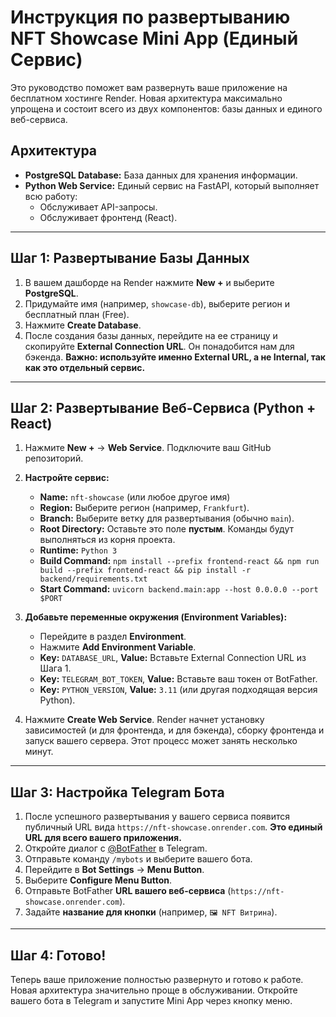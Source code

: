 # Инструкция по развертыванию NFT Showcase Mini App (Единый Сервис)

Это руководство поможет вам развернуть ваше приложение на бесплатном хостинге Render. Новая архитектура максимально упрощена и состоит всего из двух компонентов: базы данных и единого веб-сервиса.

## Архитектура
*   **PostgreSQL Database:** База данных для хранения информации.
*   **Python Web Service:** Единый сервис на FastAPI, который выполняет всю работу:
    *   Обслуживает API-запросы.
    *   Обслуживает фронтенд (React).

---

## Шаг 1: Развертывание Базы Данных

1.  В вашем дашборде на Render нажмите **New +** и выберите **PostgreSQL**.
2.  Придумайте имя (например, `showcase-db`), выберите регион и бесплатный план (Free).
3.  Нажмите **Create Database**.
4.  После создания базы данных, перейдите на ее страницу и скопируйте **External Connection URL**. Он понадобится нам для бэкенда. **Важно: используйте именно External URL, а не Internal, так как это отдельный сервис.**

---

## Шаг 2: Развертывание Веб-Сервиса (Python + React)

1.  Нажмите **New +** → **Web Service**. Подключите ваш GitHub репозиторий.
2.  **Настройте сервис:**
    *   **Name:** `nft-showcase` (или любое другое имя)
    *   **Region:** Выберите регион (например, `Frankfurt`).
    *   **Branch:** Выберите ветку для развертывания (обычно `main`).
    *   **Root Directory:** Оставьте это поле **пустым**. Команды будут выполняться из корня проекта.
    *   **Runtime:** `Python 3`
    *   **Build Command:** `npm install --prefix frontend-react && npm run build --prefix frontend-react && pip install -r backend/requirements.txt`
    *   **Start Command:** `uvicorn backend.main:app --host 0.0.0.0 --port $PORT`

3.  **Добавьте переменные окружения (Environment Variables):**
    *   Перейдите в раздел **Environment**.
    *   Нажмите **Add Environment Variable**.
    *   **Key:** `DATABASE_URL`, **Value:** Вставьте External Connection URL из Шага 1.
    *   **Key:** `TELEGRAM_BOT_TOKEN`, **Value:** Вставьте ваш токен от BotFather.
    *   **Key:** `PYTHON_VERSION`, **Value:** `3.11` (или другая подходящая версия Python).

4.  Нажмите **Create Web Service**. Render начнет установку зависимостей (и для фронтенда, и для бэкенда), сборку фронтенда и запуск вашего сервера. Этот процесс может занять несколько минут.

---

## Шаг 3: Настройка Telegram Бота

1.  После успешного развертывания у вашего сервиса появится публичный URL вида `https://nft-showcase.onrender.com`. **Это единый URL для всего вашего приложения.**
2.  Откройте диалог с [@BotFather](https://t.me/BotFather) в Telegram.
3.  Отправьте команду `/mybots` и выберите вашего бота.
4.  Перейдите в **Bot Settings** → **Menu Button**.
5.  Выберите **Configure Menu Button**.
6.  Отправьте BotFather **URL вашего веб-сервиса** (`https://nft-showcase.onrender.com`).
7.  Задайте **название для кнопки** (например, `🖼️ NFT Витрина`).

---

## Шаг 4: Готово!

Теперь ваше приложение полностью развернуто и готово к работе. Новая архитектура значительно проще в обслуживании. Откройте вашего бота в Telegram и запустите Mini App через кнопку меню.
